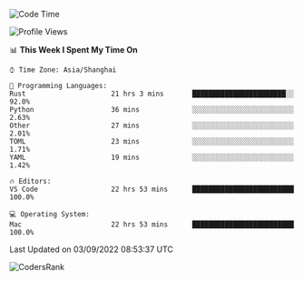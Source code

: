 <!--START_SECTION:waka-->
![Code Time](http://img.shields.io/badge/Code%20Time-1%2C675%20hrs%2033%20mins-blue)

![Profile Views](http://img.shields.io/badge/Profile%20Views-11-blue)

📊 **This Week I Spent My Time On** 

```text
⌚︎ Time Zone: Asia/Shanghai

💬 Programming Languages: 
Rust                     21 hrs 3 mins       ███████████████████████░░   92.0% 
Python                   36 mins             ░░░░░░░░░░░░░░░░░░░░░░░░░   2.63% 
Other                    27 mins             ░░░░░░░░░░░░░░░░░░░░░░░░░   2.01% 
TOML                     23 mins             ░░░░░░░░░░░░░░░░░░░░░░░░░   1.71% 
YAML                     19 mins             ░░░░░░░░░░░░░░░░░░░░░░░░░   1.42%

🔥 Editors: 
VS Code                  22 hrs 53 mins      █████████████████████████   100.0%

💻 Operating System: 
Mac                      22 hrs 53 mins      █████████████████████████   100.0%

```


 Last Updated on 03/09/2022 08:53:37 UTC
<!--END_SECTION:waka-->

![CodersRank](https://cr-skills-chart-widget.azurewebsites.net/api/api?username=BugenZhao&padding=16&tooltip=true&branding=false&sort-by-score=true&skills=Rust%2C%20Swift%2C%20C%2C%20TypeScript%2C%20Java%2C%20Go%2C%20Dart%2C%20C%2B%2B%2C%20Python%2C%20Assembly%2C%20Shell%2C%20Kotlin)
